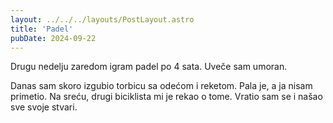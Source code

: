 ```yaml
---
layout: ../../../layouts/PostLayout.astro
title: 'Padel'
pubDate: 2024-09-22
---
```


Drugu nedelju zaredom igram padel po 4 sata. Uveče sam umoran.

Danas sam skoro izgubio torbicu sa odećom i reketom. Pala je, a ja nisam primetio. Na sreću, drugi biciklista mi je rekao o tome. Vratio sam se i našao sve svoje stvari.
